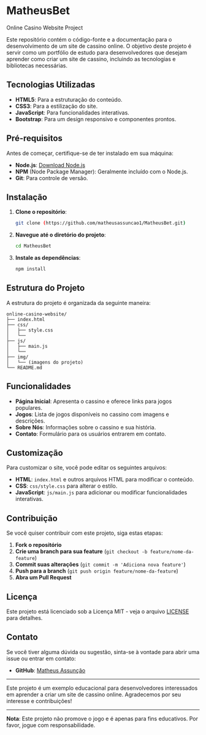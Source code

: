 # MatheusBet
Online Casino Website Project

Este repositório contém o código-fonte e a documentação para o desenvolvimento de um site de cassino online. O objetivo deste projeto é servir como um portfólio de estudo para desenvolvedores que desejam aprender como criar um site de cassino, incluindo as tecnologias e bibliotecas necessárias.

## Tecnologias Utilizadas

- **HTML5**: Para a estruturação do conteúdo.
- **CSS3**: Para a estilização do site.
- **JavaScript**: Para funcionalidades interativas.
- **Bootstrap**: Para um design responsivo e componentes prontos.

## Pré-requisitos

Antes de começar, certifique-se de ter instalado em sua máquina:

- **Node.js**: [Download Node.js](https://nodejs.org/)
- **NPM** (Node Package Manager): Geralmente incluído com o Node.js.
- **Git**: Para controle de versão.

## Instalação

1. **Clone o repositório**:
   ```sh
   git clone (https://github.com/matheusassuncao1/MatheusBet.git)
   ```

2. **Navegue até o diretório do projeto**:
   ```sh
   cd MatheusBet
   ```

3. **Instale as dependências**:
   ```sh
   npm install
   ```

## Estrutura do Projeto

A estrutura do projeto é organizada da seguinte maneira:

```
online-casino-website/
├── index.html
├── css/
│   ├── style.css
│   └──
├── js/
│   ├── main.js
│   └── 
├── img/
│   └── (imagens do projeto)
└── README.md
```

## Funcionalidades

- **Página Inicial**: Apresenta o cassino e oferece links para jogos populares.
- **Jogos**: Lista de jogos disponíveis no cassino com imagens e descrições.
- **Sobre Nós**: Informações sobre o cassino e sua história.
- **Contato**: Formulário para os usuários entrarem em contato.

## Customização

Para customizar o site, você pode editar os seguintes arquivos:

- **HTML**: `index.html` e outros arquivos HTML para modificar o conteúdo.
- **CSS**: `css/style.css` para alterar o estilo.
- **JavaScript**: `js/main.js` para adicionar ou modificar funcionalidades interativas.

## Contribuição

Se você quiser contribuir com este projeto, siga estas etapas:

1. **Fork o repositório**
2. **Crie uma branch para sua feature** (`git checkout -b feature/nome-da-feature`)
3. **Commit suas alterações** (`git commit -m 'Adiciona nova feature'`)
4. **Push para a branch** (`git push origin feature/nome-da-feature`)
5. **Abra um Pull Request**

## Licença

Este projeto está licenciado sob a Licença MIT - veja o arquivo [LICENSE](LICENSE) para detalhes.

## Contato

Se você tiver alguma dúvida ou sugestão, sinta-se à vontade para abrir uma issue ou entrar em contato:

- **GitHub**: [Matheus Assunção]([https://github.com/seu-usuario](https://github.com/matheusassuncao1))

---

Este projeto é um exemplo educacional para desenvolvedores interessados em aprender a criar um site de cassino online. Agradecemos por seu interesse e contribuições!

---

**Nota**: Este projeto não promove o jogo e é apenas para fins educativos. Por favor, jogue com responsabilidade.
